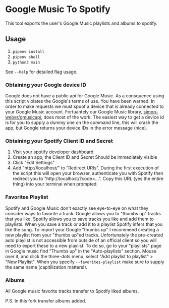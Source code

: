# Google Music To Spotify

This tool exports the user's Google Music playlists and albums to spotify.

## Usage

1. `pipenv install`
2. `pipenv shell`
3. `python3 main`

See `--help` for detailed flag usage.

### Obtaining your Google device ID

Google does not have a public api for Google Music.
As a consquence using this script violates the Google's terms of use.
You have been warned.
In order to make requests we must spoof a device that is already connected to your Google Music account.
Fortuantely our Google Music library, [simon-weber/gmusicapi](https://github.com/simon-weber/gmusic-api), does most of the work.
The easiest way to get a device id is for you to supply a dummy one on the command line, this will crash the app, but Google returns your device IDs in the error message (nice).


### Obtaining your Spotify Client ID and Secret

1. Visit your [spotify developer dashboard](https://developer.spotify.com/dashboard/login)
2. Create an app, the Client ID and Secret Should be immediately visible
3. Click "Edit Settings"
4. Add "http://localhost/" to "Redirect URIs".
During the first execution of the script this will open your browser, authenticate you with Spotify then redirect you to "http://localhost/?code=...".
Copy this URL (yes the entire thing) into your terminal when prompted.

### Favorites Playlist

Spotify and Google Music don't exactly see eye-to-eye on what they consider ways to favorite a track.
Google allows you to "thumbs up" tracks that you like.
Spotify allows you to save tracks you like and add them to playlists.
When you save a track or add it to a playlist Spotify infers that you like the song.
To import your Google "thumbs up" I recommend creating a new playlist from your "thumbs up"ed tracks.
Unfortunately the pre-created auto playlist is not accessible from outside of an official client so you will need to export these to a new playlist.
To do so, go to your "playlists" page in Google music find "Thumbs up" in the "Auto-playlists" section.
Mouse over it, and click the three-dots menu, select "Add playlist to playlist" > "New Playlist".
When you specify `--favorites-playlist` make sure to supply the same name (capitilization matters!).

### Albums

All Google music favorite tracks transfer to Spotify liked albums.

P.S. In this fork transfer albums added.
